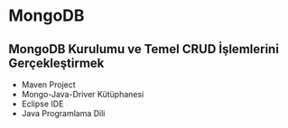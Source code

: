 # MongoDB

## MongoDB Kurulumu ve Temel CRUD İşlemlerini Gerçekleştirmek

- Maven Project
- Mongo-Java-Driver Kütüphanesi
- Eclipse IDE
- Java Programlama Dili
